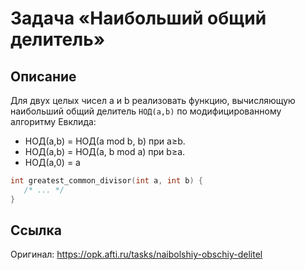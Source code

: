 # Задача «Наибольший общий делитель»
## Описание
Для двух целых чисел a и b реализовать функцию, вычисляющую наибольший общий делитель `НОД(a,b)` по модифицированному алгоритму Евклида:

* НОД(a,b) = НОД(a mod b, b) при a≥b.
* НОД(a,b) = НОД(a, b mod a) при b≥a.
* НОД(a,0) = a

```C
int greatest_common_divisor(int a, int b) {
   /* ... */
}
```
## Ссылка
Оригинал: https://opk.afti.ru/tasks/naibolshiy-obschiy-delitel